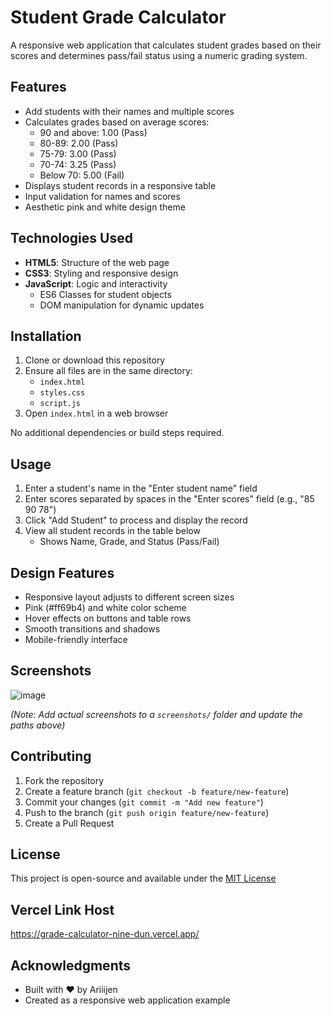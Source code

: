 # Student Grade Calculator

A responsive web application that calculates student grades based on their scores and determines pass/fail status using a numeric grading system.

## Features

- Add students with their names and multiple scores
- Calculates grades based on average scores:
  - 90 and above: 1.00 (Pass)
  - 80-89: 2.00 (Pass)
  - 75-79: 3.00 (Pass)
  - 70-74: 3.25 (Pass)
  - Below 70: 5.00 (Fail)
- Displays student records in a responsive table
- Input validation for names and scores
- Aesthetic pink and white design theme

## Technologies Used

- **HTML5**: Structure of the web page
- **CSS3**: Styling and responsive design
- **JavaScript**: Logic and interactivity
  - ES6 Classes for student objects
  - DOM manipulation for dynamic updates

## Installation

1. Clone or download this repository
2. Ensure all files are in the same directory:
   - `index.html`
   - `styles.css`
   - `script.js`
3. Open `index.html` in a web browser

No additional dependencies or build steps required.

## Usage

1. Enter a student's name in the "Enter student name" field
2. Enter scores separated by spaces in the "Enter scores" field (e.g., "85 90 78")
3. Click "Add Student" to process and display the record
4. View all student records in the table below
   - Shows Name, Grade, and Status (Pass/Fail)

## Design Features

- Responsive layout adjusts to different screen sizes
- Pink (#ff69b4) and white color scheme
- Hover effects on buttons and table rows
- Smooth transitions and shadows
- Mobile-friendly interface


## Screenshots

![image](https://github.com/user-attachments/assets/81d6d40f-8d9a-4e41-946f-dc53de1baab1)

*(Note: Add actual screenshots to a `screenshots/` folder and update the paths above)*

## Contributing

1. Fork the repository
2. Create a feature branch (`git checkout -b feature/new-feature`)
3. Commit your changes (`git commit -m "Add new feature"`)
4. Push to the branch (`git push origin feature/new-feature`)
5. Create a Pull Request

## License

This project is open-source and available under the [MIT License](LICENSE)

## Vercel Link Host
https://grade-calculator-nine-dun.vercel.app/

## Acknowledgments

- Built with ❤️ by Ariiijen
- Created as a responsive web application example
